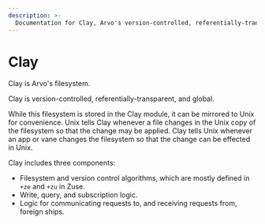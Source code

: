 ```yaml
---
description: >-
  Documentation for Clay, Arvo's version-controlled, referentially-transparent, and global filesystem, including architecture, data types, marks, and usage patterns.
---
```


# Clay

Clay is Arvo's filesystem.

Clay is version-controlled, referentially-transparent, and global.

While this filesystem is stored in the Clay module, it can be mirrored to Unix for convenience. Unix tells Clay whenever a file changes in the Unix copy of the filesystem so that the change may be applied. Clay tells Unix whenever an app or vane changes the filesystem so that the change can be effected in Unix.

Clay includes three components:
- Filesystem and version control algorithms, which are mostly defined in `+ze` and `+zu` in Zuse.
- Write, query, and subscription logic.
- Logic for communicating requests to, and receiving requests from, foreign ships.
